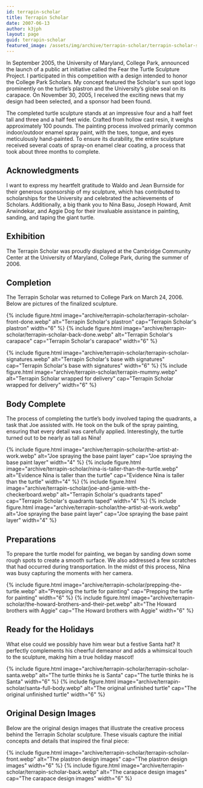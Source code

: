 ```yaml
---
id: terrapin-scholar
title: Terrapin Scholar
date: 2007-06-13
author: k3jph
layout: page
guid: terrapin-scholar
featured_image: /assets/img/archive/terrapin-scholar/terrapin-scholar-signatures.webp
---
```


In September 2005, the University of Maryland, College Park, announced
the launch of a public art initiative called the Fear the Turtle
Sculpture Project. I participated in this competition with a design
intended to honor the College Park Scholars. My concept featured the
Scholar's sun spot logo prominently on the turtle’s plastron and the
University’s globe seal on its carapace. On November 30, 2005, I
received the exciting news that my design had been selected, and a
sponsor had been found.

The completed turtle sculpture stands at an impressive four and a half
feet tall and three and a half feet wide. Crafted from hollow cast
resin, it weighs approximately 100 pounds. The painting process involved
primarily common indoor/outdoor enamel spray paint, with the toes,
tongue, and eyes meticulously hand-painted. To ensure its durability,
the entire sculpture received several coats of spray-on enamel clear
coating, a process that took about three months to complete.

## Acknowledgments

I want to express my heartfelt gratitude to Waldo and Jean Burnside for
their generous sponsorship of my sculpture, which has contributed to
scholarships for the University and celebrated the achievements of
Scholars. Additionally, a big thank you to Nina Basu, Joseph Howard,
Amit Arwindekar, and Aggie Dog for their invaluable assistance in
painting, sanding, and taping the giant turtle.

## Exhibition

The Terrapin Scholar was proudly displayed at the Cambridge Community
Center at the University of Maryland, College Park, during the summer of
2006.

## Completion

The Terrapin Scholar was returned to College Park on March 24, 2006.
Below are pictures of the finalized sculpture.

{% include figure.html image="archive/terrapin-scholar/terrapin-scholar-front-done.webp" 
   alt="Terrapin Scholar's plastron"
   cap="Terrapin Scholar's plastron" width="6" %}
{% include figure.html image="archive/terrapin-scholar/terrapin-scholar-back-done.webp" 
   alt="Terrapin Scholar's carapace"
   cap="Terrapin Scholar's carapace" width="6" %}

{% include figure.html image="archive/terrapin-scholar/terrapin-scholar-signatures.webp" 
   alt="Terrapin Scholar's base with signatures"
   cap="Terrapin Scholar's base with signatures" width="6" %}
{% include figure.html image="archive/terrapin-scholar/terrapin-mummy.webp" 
   alt="Terrapin Scholar wrapped for delivery"
   cap="Terrapin Scholar wrapped for delivery" width="6" %}
   
## Body Complete

The process of completing the turtle’s body involved taping the
quadrants, a task that Joe assisted with. He took on the bulk of the
spray painting, ensuring that every detail was carefully applied.
Interestingly, the turtle turned out to be nearly as tall as Nina!

{% include figure.html image="archive/terrapin-scholar/the-artist-at-work.webp" 
   alt="Joe spraying the base paint layer"
   cap="Joe spraying the base paint layer" width="4" %}
{% include figure.html image="archive/terrapin-scholar/nina-is-taller-than-the-turtle.webp" 
   alt="Evidence Nina is taller than the turtle"
   cap="Evidence Nina is taller than the turtle" width="4" %}
{% include figure.html image="archive/terrapin-scholar/joe-and-jamie-with-the-checkerboard.webp" 
   alt="Terrapin Scholar's quadrants taped"
   cap="Terrapin Scholar's quadrants taped" width="4" %}
{% include figure.html image="archive/terrapin-scholar/the-artist-at-work.webp" 
   alt="Joe spraying the base paint layer"
   cap="Joe spraying the base paint layer" width="4" %}

## Preparations

To prepare the turtle model for painting, we began by sanding down some
rough spots to create a smooth surface. We also addressed a few
scratches that had occurred during transportation. In the midst of this
process, Nina was busy capturing the moments with her camera.

{% include figure.html image="archive/terrapin-scholar/prepping-the-turtle.webp" 
   alt="Prepping the turtle for painting"
   cap="Prepping the turtle for painting" width="6" %}
{% include figure.html image="archive/terrapin-scholar/the-howard-brothers-and-their-pet.webp" 
   alt="The Howard brothers with Aggie"
   cap="The Howard brothers with Aggie" width="6" %}

## Ready for the Holidays

What else could we possibly have him wear but a festive Santa hat? It
perfectly complements his cheerful demeanor and adds a whimsical touch
to the sculpture, making him a true holiday mascot!

{% include figure.html image="archive/terrapin-scholar/terrapin-scholar-santa.webp" 
   alt="The turtle thinks he is Santa"
   cap="The turtle thinks he is Santa" width="6" %}
{% include figure.html image="archive/terrapin-scholar/santa-full-body.webp" 
   alt="The original unfinished turtle"
   cap="The original unfinished turtle" width="6" %}

## Original Design Images

Below are the original design images that illustrate the creative
process behind the Terrapin Scholar sculpture. These visuals capture the
initial concepts and details that inspired the final piece:

{% include figure.html image="archive/terrapin-scholar/terrapin-scholar-front.webp"
   alt="The plastron design images"
   cap="The plastron design images" width="6" %}
{% include figure.html image="archive/terrapin-scholar/terrapin-scholar-back.webp"
   alt="The carapace design images"
   cap="The carapace design images" width="6" %}
